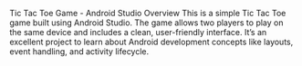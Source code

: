 Tic Tac Toe Game - Android Studio
Overview
This is a simple Tic Tac Toe game built using Android Studio. The game allows two players to play on the same device and includes a clean, user-friendly interface. It’s an excellent project to learn about Android development concepts like layouts, event handling, and activity lifecycle.
